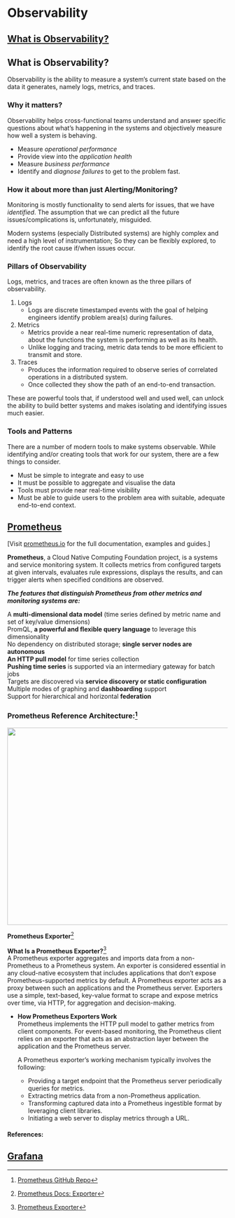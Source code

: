 # Observability
## [What is Observability?](https://github.com/shpweb/Obervability#what-is-observability)

## What is Observability?
Observability is the ability to measure a system’s current state based on the data it generates, namely logs, metrics, and traces.


###  Why it matters?

Observability helps cross-functional teams understand and answer specific questions about what’s happening in the systems and objectively measure how well a system is behaving. 

-   Measure  *operational performance*
-   Provide view into the *application health*
-   Measure *business performance*
-   Identify and *diagnose failures* to get to the problem fast.

### How it about more than just Alerting/Monitoring?

Monitoring is mostly functionality to send alerts for issues, that we have *identified*. The assumption that we can predict all the future issues/complications is, unfortunately, misguided.

Modern systems (especially Distributed systems) are highly complex and need a high level of instrumentation; So they can be flexibly explored, to identify the root cause if/when issues occur.

### Pillars of Observability

Logs, metrics, and traces are often known as the three pillars of observability. 

1. Logs
	- Logs are discrete timestamped events with the goal of helping engineers identify problem area(s) during failures.
2. Metrics
	- Metrics provide a near real-time numeric representation of data, about the functions the system is performing as well as its health. 
	- Unlike logging and tracing, metric data tends to be more efficient to transmit and store.
3. Traces
	- Produces the information required to observe series of correlated operations in a distributed system. 
	- Once collected they show the path of an end-to-end transaction.

These are powerful tools that, if understood well and used well, can unlock the ability to build better systems and makes isolating and identifying issues much easier.

### Tools and Patterns

There are a number of modern tools to make systems observable. While identifying and/or creating tools that work for our system, there are a few things to consider.

-   Must be simple to integrate and easy to use
-   It must be possible to aggregate and visualise the data
-   Tools must provide near real-time visibility
-   Must be able to guide users to the problem area with suitable, adequate end-to-end context.

## [Prometheus](prometheus/README.md)  
[Visit [prometheus.io](https://prometheus.io/) for the full documentation, examples and guides.]

**Prometheus**, a Cloud Native Computing Foundation project, is a systems and service monitoring system. It collects metrics from configured targets at given intervals, evaluates rule expressions, displays the results, and can trigger alerts when specified conditions are observed.

***The features that distinguish Prometheus from other metrics and monitoring systems are:***

A **multi-dimensional data model** (time series defined by metric name and set of key/value dimensions)  
PromQL, **a powerful and flexible query language** to leverage this dimensionality  
No dependency on distributed storage; **single server nodes are autonomous**  
**An HTTP pull model** for time series collection  
**Pushing time series** is supported via an intermediary gateway for batch jobs  
Targets are discovered via **service discovery or static configuration**  
Multiple modes of graphing and **dashboarding** support  
Support for hierarchical and horizontal **federation**  

### Prometheus Reference Architecture:[^3] 
<img src="https://user-images.githubusercontent.com/92606493/178771795-264ccfcc-904b-44c2-90b8-f7d2d7c8d4c3.png" Width="750" Height="450">

**Prometheus Exporter**[^1]

****What Is a Prometheus Exporter?****[^2]  
A Prometheus exporter aggregates and imports data from a non-Prometheus to a Prometheus system. An exporter is considered essential in any cloud-native ecosystem that includes applications that don’t expose Prometheus-supported metrics by default. A Prometheus exporter acts as a proxy between such an applications and the Prometheus server. Exporters use a simple, text-based, key-value format to scrape and expose metrics over time, via HTTP, for aggregation and decision-making.

- ****How Prometheus Exporters Work****  
  Prometheus implements the HTTP pull model to gather metrics from client components. For event-based monitoring, the Prometheus client relies on an exporter that acts as an abstraction layer between the application and the Prometheus server.

  A Prometheus exporter’s working mechanism typically involves the following:
  - Providing a target endpoint that the Prometheus server periodically queries for metrics.
  - Extracting metrics data from a non-Prometheus application.
  - Transforming captured data into a Prometheus ingestible format by leveraging client libraries.
  - Initiating a web server to display metrics through a URL.

#### References:
[^1]:[Prometheus Docs: Exporter](https://prometheus.io/docs/instrumenting/exporters/)  
[^2]:[Prometheus Exporter](https://www.containiq.com/post/prometheus-exporters)
[^3]:[Prometheus GitHub Repo](https://github.com/prometheus) 

## [Grafana](grafana/README.md)
